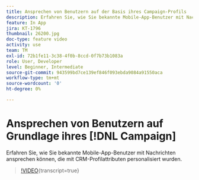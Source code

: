 ```yaml
---
title: Ansprechen von Benutzern auf der Basis ihres Campaign-Profils
description: Erfahren Sie, wie Sie bekannte Mobile-App-Benutzer mit Nachrichten ansprechen können, die mit CRM-Profilattributen personalisiert wurden.
feature: In App
jira: KT-1796
thumbnail: 26200.jpg
doc-type: feature video
activity: use
team: TM
exl-id: 72b1fe11-3c38-4f0b-8ccd-0f7b73b1083a
role: User, Developer
level: Beginner, Intermediate
source-git-commit: 943599bd7ce139ef846f093ebda9084a91550aca
workflow-type: tm+mt
source-wordcount: '0'
ht-degree: 0%

---
```


# Ansprechen von Benutzern auf Grundlage ihres [!DNL Campaign]

Erfahren Sie, wie Sie bekannte Mobile-App-Benutzer mit Nachrichten ansprechen können, die mit CRM-Profilattributen personalisiert wurden.

>[!VIDEO](https://video.tv.adobe.com/v/26200?learn=on){transcript=true}
